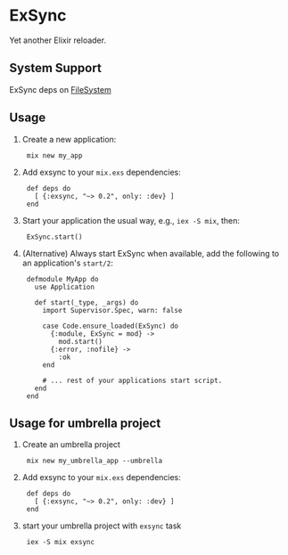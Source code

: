ExSync
======

Yet another Elixir reloader.

## System Support

ExSync deps on [FileSystem](https://github.com/falood/file_system)

## Usage

1. Create a new application:

        mix new my_app

2. Add exsync to your `mix.exs` dependencies:

        def deps do
          [ {:exsync, "~> 0.2", only: :dev} ]
        end

3. Start your application the usual way, e.g., `iex -S mix`, then:

        ExSync.start()

4. (Alternative) Always start ExSync when available, add the following to an application's `start/2`:

        defmodule MyApp do
          use Application

          def start(_type, _args) do
            import Supervisor.Spec, warn: false

            case Code.ensure_loaded(ExSync) do
              {:module, ExSync = mod} ->
                mod.start()
              {:error, :nofile} ->
                :ok
            end

            # ... rest of your applications start script.
          end
        end

## Usage for umbrella project

1. Create an umbrella project

        mix new my_umbrella_app --umbrella

2. Add exsync to your `mix.exs` dependencies:

        def deps do
          [ {:exsync, "~> 0.2", only: :dev} ]
        end

3. start your umbrella project with `exsync` task

        iex -S mix exsync
